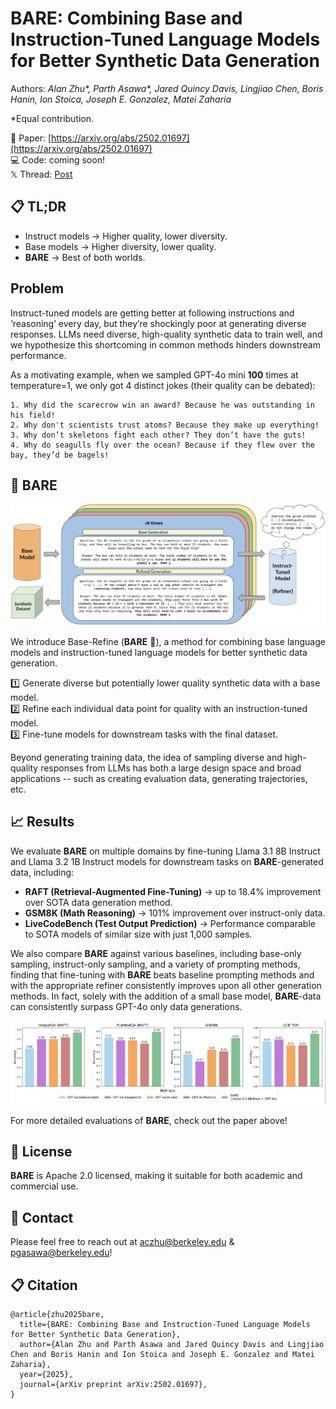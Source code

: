 # BARE: Combining Base and Instruction-Tuned Language Models for Better Synthetic Data Generation

Authors: *Alan Zhu\*, Parth Asawa\*, Jared Quincy Davis, Lingjiao Chen, Boris Hanin, Ion Stoica, Joseph E. Gonzalez, Matei Zaharia*

*Equal contribution.

📜 Paper: [https://arxiv.org/abs/2502.01697](https://arxiv.org/abs/2502.01697)  
💻 Code: coming soon!  
𝕏 Thread: [Post](https://x.com/pgasawa/status/1887201938607120592)

## 📋 TL;DR

- Instruct models → Higher quality, lower diversity.
- Base models → Higher diversity, lower quality.
- **BARE** → Best of both worlds.

## Problem

Instruct-tuned models are getting better at following instructions and ‘reasoning’ every day, but they’re shockingly poor at generating diverse responses. LLMs need diverse, high-quality synthetic data to train well, and we hypothesize this shortcoming in common methods hinders downstream performance. 

As a motivating example, when we sampled GPT-4o mini **100** times at temperature=1, we only got 4 distinct jokes (their quality can be debated):

```
1. Why did the scarecrow win an award? Because he was outstanding in his field!
2. Why don't scientists trust atoms? Because they make up everything!
3. Why don’t skeletons fight each other? They don’t have the guts!
4. Why do seagulls fly over the ocean? Because if they flew over the bay, they’d be bagels!
```

## 🐻 BARE

![image](assets/BARE.png)

We introduce Base-Refine (**BARE** 🐻), a method for combining base language models and instruction-tuned language models for better synthetic data generation.

1️⃣ Generate diverse but potentially lower quality synthetic data with a base model.  
2️⃣ Refine each individual data point for quality with an instruction-tuned model.  
3️⃣ Fine-tune models for downstream tasks with the final dataset.

Beyond generating training data, the idea of sampling diverse and high-quality responses from LLMs has both a large design space and broad applications -- such as creating evaluation data, generating trajectories, etc.

## 📈 Results

We evaluate **BARE** on multiple domains by fine-tuning Llama 3.1 8B Instruct and Llama 3.2 1B Instruct models for downstream tasks on **BARE**-generated data, including:

- **RAFT (Retrieval-Augmented Fine-Tuning)** → up to 18.4% improvement over SOTA data generation method.
- **GSM8K (Math Reasoning)** → 101% improvement over instruct-only data.
- **LiveCodeBench (Test Output Prediction)** → Performance comparable to SOTA models of similar size with just 1,000 samples.

We also compare **BARE** against various baselines, including base-only sampling, instruct-only sampling, and a variety of prompting methods, finding that fine-tuning with **BARE** beats baseline prompting methods and with the appropriate refiner consistently improves upon all other generation methods. In fact, solely with the addition of a small base model, **BARE**-data can consistently surpass GPT-4o only data generations.

![image](assets/comparisons.png)

For more detailed evaluations of **BARE**, check out the paper above!

## 📜 License

**BARE** is Apache 2.0 licensed, making it suitable for both academic and commercial use.

## 📧 Contact

Please feel free to reach out at aczhu@berkeley.edu & pgasawa@berkeley.edu!

## 📋 Citation

```text
@article{zhu2025bare,
  title={BARE: Combining Base and Instruction-Tuned Language Models for Better Synthetic Data Generation},
  author={Alan Zhu and Parth Asawa and Jared Quincy Davis and Lingjiao Chen and Boris Hanin and Ion Stoica and Joseph E. Gonzalez and Matei Zaharia},
  year={2025},
  journal={arXiv preprint arXiv:2502.01697},
} 
```
